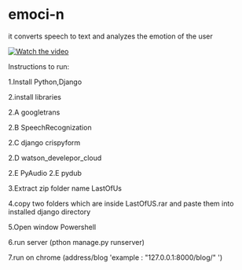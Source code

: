 # emoci-n
it converts speech to text and analyzes the emotion of the user


[![Watch the video](https://raw.github.com/GabLeRoux/WebMole/master/ressources/WebMole_Youtube_Video.png)](https://www.youtube.com/watch?v=dqHEGYlffl8)

Instructions to run:

1.Install Python,Django

2.install libraries 

2.A googletrans 

2.B SpeechRecognization

2.C django crispyform

2.D watson_develepor_cloud 

2.E PyAudio 2.E pydub

3.Extract zip folder name LastOfUs

4.copy two folders which are inside LastOfUS.rar and paste them into installed django directory

5.Open window Powershell

6.run server (pthon manage.py runserver)

7.run on chrome (address/blog 'example : "127.0.0.1:8000/blog/" ')
